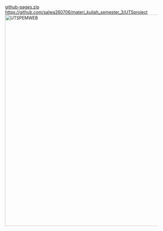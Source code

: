 [github-pages.zip](https://github.com/user-attachments/files/23178246/github-pages.zip)
https://github.com/salwa260706/materi_kuliah_semester_3/UTSproject
<img width="1021" height="698" alt="UTSPEMWEB" src="https://github.com/user-attachments/assets/c47819ce-55fc-4cd4-9f57-692b61450d96" />
